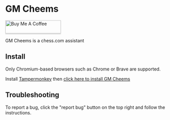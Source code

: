 # GM Cheems

<a href="https://www.buymeacoffee.com/gmcheems" target="_blank"><img src="https://www.buymeacoffee.com/assets/img/custom_images/orange_img.png" alt="Buy Me A Coffee" style="height: 41px !important;width: 174px !important;box-shadow: 0px 3px 2px 0px rgba(190, 190, 190, 0.5) !important;-webkit-box-shadow: 0px 3px 2px 0px rgba(190, 190, 190, 0.5) !important;" ></a>


GM Cheems is a chess.com assistant

## Install

Only Chromium-based browsers such as Chrome or Brave are supported.

Install [Tampermonkey](https://tampermonkey.net/) then [click here to install GM Cheems](https://github.com/gmcheems/gmcheems/releases/latest/download/gm-cheems.user.js)

## Troubleshooting
To report a bug, click the "report bug" button on the top right and follow the instructions.
